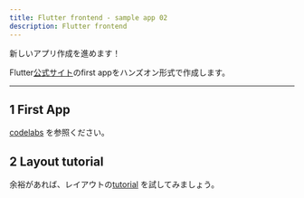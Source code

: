 ```yaml
---
title: Flutter frontend - sample app 02
description: Flutter frontend 
---
```

新しいアプリ作成を進めます！

Flutter[公式サイト](https://docs.flutter.dev/get-started/codelab)のfirst appをハンズオン形式で作成します。

---

## 1 First App

[codelabs](https://codelabs.developers.google.com/codelabs/flutter-codelab-first#4) を参照ください。

## 2 Layout tutorial

余裕があれば、レイアウトの[tutorial](https://docs.flutter.dev/ui/layout/tutorial) を試してみましょう。
